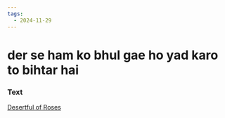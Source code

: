 ```yaml
---
tags:
  - 2024-11-29
---
```

# der se ham ko bhul gae ho yad karo to bihtar hai

### Text
[Desertful of Roses](https://franpritchett.com/00garden/14c/1498/index_1498.html)

